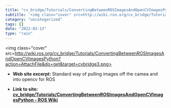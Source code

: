 ```yaml
---
title: "cv_bridge/Tutorials/ConvertingBetweenROSImagesAndOpenCVImagesPython - ROS Wiki"
subtitle: '<img class="cover" src=http://wiki.ros.org/cv_bridge/Tutorials/ConvertingBetweenROSImagesAndOpenCVIm...'
category: "uncategorized"
tags: []
date: "2022-03-13"
type: "rain"
---
```

<img class="cover" src=http://wiki.ros.org/cv_bridge/Tutorials/ConvertingBetweenROSImagesAndOpenCVImagesPython?action=AttachFile&do=get&target=cvbridge3.png>



* **Web site excerpt:** Standard way of pulling images off the camea and into opencv for ROS

* **Link to site:** **[cv_bridge/Tutorials/ConvertingBetweenROSImagesAndOpenCVImagesPython - ROS Wiki](http://wiki.ros.org/cv_bridge/Tutorials/ConvertingBetweenROSImagesAndOpenCVImagesPython)**